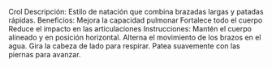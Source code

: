 Crol
Descripción:
Estilo de natación que combina brazadas largas y patadas rápidas.
Beneficios:
Mejora la capacidad pulmonar
Fortalece todo el cuerpo
Reduce el impacto en las articulaciones
Instrucciones:
Mantén el cuerpo alineado y en posición horizontal.
Alterna el movimiento de los brazos en el agua.
Gira la cabeza de lado para respirar.
Patea suavemente con las piernas para avanzar.
